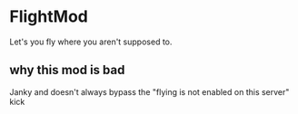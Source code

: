 # FlightMod
Let's you fly where you aren't supposed to.
## why this mod is bad
Janky and doesn't always bypass the "flying is not enabled on this server" kick
